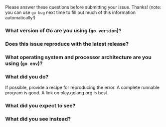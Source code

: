 Please answer these questions before submitting your issue. Thanks!
(note: you can use `go bug` next time to fill out much of this information automatically!)

### What version of Go are you using (`go version`)?


### Does this issue reproduce with the latest release?


### What operating system and processor architecture are you using (`go env`)?


### What did you do?

If possible, provide a recipe for reproducing the error.
A complete runnable program is good.
A link on play.golang.org is best.


### What did you expect to see?


### What did you see instead?

